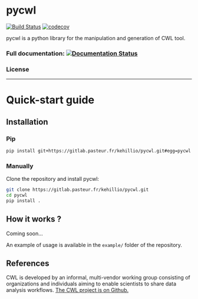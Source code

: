 # pycwl

[![Build Status](https://travis-ci.org/khillion/pycwl.svg?branch=master)](https://travis-ci.org/khillion/pycwl)
[![codecov](https://codecov.io/gh/khillion/pycwl/branch/master/graph/badge.svg)](https://codecov.io/gh/khillion/pycwl)


pycwl is a python library for the manipulation and generation of CWL tool.

### Full documentation: [![Documentation Status](https://readthedocs.org/projects/pycwl/badge/?version=latest)](http://pycwl.readthedocs.io/en/latest/?badge=latest)

### License

------------------------

# Quick-start guide

## Installation

### Pip

```bash
pip install git+https://gitlab.pasteur.fr/kehillio/pycwl.git#egg=pycwl
```

### Manually

Clone the repository and install pycwl:

```bash
git clone https://gitlab.pasteur.fr/kehillio/pycwl.git
cd pycwl
pip install .
```

## How it works ?

Coming soon...

An example of usage is available in the `example/` folder of the repository.

## References

CWL is developed by an informal, multi-vendor working group consisting of
organizations and individuals aiming to enable scientists to share data
analysis workflows.  [The CWL project is on Github.](https://github.com/common-workflow-language/common-workflow-language)
